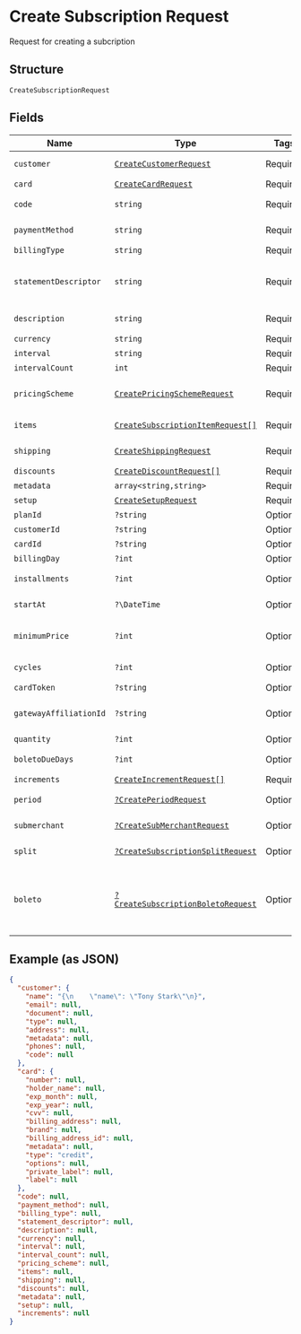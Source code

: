 
# Create Subscription Request

Request for creating a subcription

## Structure

`CreateSubscriptionRequest`

## Fields

| Name | Type | Tags | Description | Getter | Setter |
|  --- | --- | --- | --- | --- | --- |
| `customer` | [`CreateCustomerRequest`](../../doc/models/create-customer-request.md) | Required | Customer | getCustomer(): CreateCustomerRequest | setCustomer(CreateCustomerRequest customer): void |
| `card` | [`CreateCardRequest`](../../doc/models/create-card-request.md) | Required | Card | getCard(): CreateCardRequest | setCard(CreateCardRequest card): void |
| `code` | `string` | Required | Subscription code | getCode(): string | setCode(string code): void |
| `paymentMethod` | `string` | Required | Payment method | getPaymentMethod(): string | setPaymentMethod(string paymentMethod): void |
| `billingType` | `string` | Required | Billing type | getBillingType(): string | setBillingType(string billingType): void |
| `statementDescriptor` | `string` | Required | Statement descriptor for credit card subscriptions | getStatementDescriptor(): string | setStatementDescriptor(string statementDescriptor): void |
| `description` | `string` | Required | Subscription description | getDescription(): string | setDescription(string description): void |
| `currency` | `string` | Required | Currency | getCurrency(): string | setCurrency(string currency): void |
| `interval` | `string` | Required | Interval | getInterval(): string | setInterval(string interval): void |
| `intervalCount` | `int` | Required | Interval count | getIntervalCount(): int | setIntervalCount(int intervalCount): void |
| `pricingScheme` | [`CreatePricingSchemeRequest`](../../doc/models/create-pricing-scheme-request.md) | Required | Subscription pricing scheme | getPricingScheme(): CreatePricingSchemeRequest | setPricingScheme(CreatePricingSchemeRequest pricingScheme): void |
| `items` | [`CreateSubscriptionItemRequest[]`](../../doc/models/create-subscription-item-request.md) | Required | Subscription items | getItems(): array | setItems(array items): void |
| `shipping` | [`CreateShippingRequest`](../../doc/models/create-shipping-request.md) | Required | Shipping | getShipping(): CreateShippingRequest | setShipping(CreateShippingRequest shipping): void |
| `discounts` | [`CreateDiscountRequest[]`](../../doc/models/create-discount-request.md) | Required | Discounts | getDiscounts(): array | setDiscounts(array discounts): void |
| `metadata` | `array<string,string>` | Required | Metadata | getMetadata(): array | setMetadata(array metadata): void |
| `setup` | [`CreateSetupRequest`](../../doc/models/create-setup-request.md) | Required | Setup data | getSetup(): CreateSetupRequest | setSetup(CreateSetupRequest setup): void |
| `planId` | `?string` | Optional | Plan id | getPlanId(): ?string | setPlanId(?string planId): void |
| `customerId` | `?string` | Optional | Customer id | getCustomerId(): ?string | setCustomerId(?string customerId): void |
| `cardId` | `?string` | Optional | Card id | getCardId(): ?string | setCardId(?string cardId): void |
| `billingDay` | `?int` | Optional | Billing day | getBillingDay(): ?int | setBillingDay(?int billingDay): void |
| `installments` | `?int` | Optional | Number of installments | getInstallments(): ?int | setInstallments(?int installments): void |
| `startAt` | `?\DateTime` | Optional | Subscription start date | getStartAt(): ?\DateTime | setStartAt(?\DateTime startAt): void |
| `minimumPrice` | `?int` | Optional | Subscription minimum price | getMinimumPrice(): ?int | setMinimumPrice(?int minimumPrice): void |
| `cycles` | `?int` | Optional | Number of cycles | getCycles(): ?int | setCycles(?int cycles): void |
| `cardToken` | `?string` | Optional | Card token | getCardToken(): ?string | setCardToken(?string cardToken): void |
| `gatewayAffiliationId` | `?string` | Optional | Gateway Affiliation code | getGatewayAffiliationId(): ?string | setGatewayAffiliationId(?string gatewayAffiliationId): void |
| `quantity` | `?int` | Optional | Quantity | getQuantity(): ?int | setQuantity(?int quantity): void |
| `boletoDueDays` | `?int` | Optional | Days until boleto expires | getBoletoDueDays(): ?int | setBoletoDueDays(?int boletoDueDays): void |
| `increments` | [`CreateIncrementRequest[]`](../../doc/models/create-increment-request.md) | Required | Increments | getIncrements(): array | setIncrements(array increments): void |
| `period` | [`?CreatePeriodRequest`](../../doc/models/create-period-request.md) | Optional | - | getPeriod(): ?CreatePeriodRequest | setPeriod(?CreatePeriodRequest period): void |
| `submerchant` | [`?CreateSubMerchantRequest`](../../doc/models/create-sub-merchant-request.md) | Optional | SubMerchant | getSubmerchant(): ?CreateSubMerchantRequest | setSubmerchant(?CreateSubMerchantRequest submerchant): void |
| `split` | [`?CreateSubscriptionSplitRequest`](../../doc/models/create-subscription-split-request.md) | Optional | Subscription's split | getSplit(): ?CreateSubscriptionSplitRequest | setSplit(?CreateSubscriptionSplitRequest split): void |
| `boleto` | [`?CreateSubscriptionBoletoRequest`](../../doc/models/create-subscription-boleto-request.md) | Optional | Information about fines and interest on the "boleto" used from payment | getBoleto(): ?CreateSubscriptionBoletoRequest | setBoleto(?CreateSubscriptionBoletoRequest boleto): void |

## Example (as JSON)

```json
{
  "customer": {
    "name": "{\n    \"name\": \"Tony Stark\"\n}",
    "email": null,
    "document": null,
    "type": null,
    "address": null,
    "metadata": null,
    "phones": null,
    "code": null
  },
  "card": {
    "number": null,
    "holder_name": null,
    "exp_month": null,
    "exp_year": null,
    "cvv": null,
    "billing_address": null,
    "brand": null,
    "billing_address_id": null,
    "metadata": null,
    "type": "credit",
    "options": null,
    "private_label": null,
    "label": null
  },
  "code": null,
  "payment_method": null,
  "billing_type": null,
  "statement_descriptor": null,
  "description": null,
  "currency": null,
  "interval": null,
  "interval_count": null,
  "pricing_scheme": null,
  "items": null,
  "shipping": null,
  "discounts": null,
  "metadata": null,
  "setup": null,
  "increments": null
}
```

